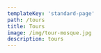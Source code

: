 ```yaml
---
templateKey: 'standard-page'
path: /tours
title: Tours
image: /img/tour-mosque.jpg
description: tours
---
```

